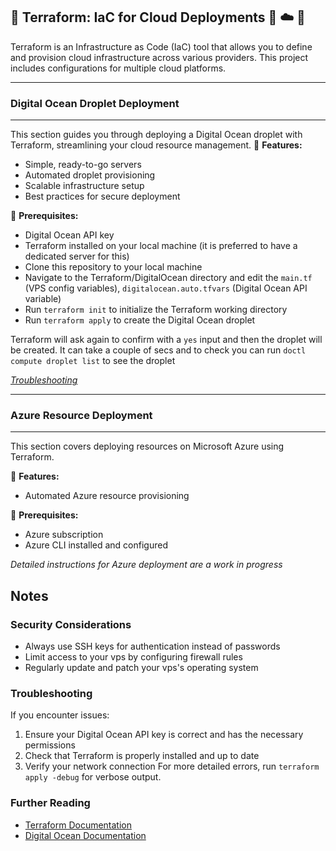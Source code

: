 ## 🤖 Terraform: IaC for Cloud Deployments 🚀 ☁️ 🐋

Terraform is an Infrastructure as Code (IaC) tool that allows you to define and provision cloud infrastructure across various providers. This project includes configurations for multiple cloud platforms.

---
### Digital Ocean Droplet Deployment
---
This section guides you through deploying a Digital Ocean droplet with Terraform, streamlining your cloud resource management.
🔧 **Features:**
- Simple, ready-to-go servers
- Automated droplet provisioning
- Scalable infrastructure setup
- Best practices for secure deployment

📝 **Prerequisites:**
- Digital Ocean API key
- Terraform installed on your local machine (it is preferred to have a dedicated server for this)
- Clone this repository to your local machine
- Navigate to the Terraform/DigitalOcean directory and edit the `main.tf` (VPS config variables), `digitalocean.auto.tfvars` (Digital Ocean API variable)
- Run `terraform init` to initialize the Terraform working directory
- Run `terraform apply` to create the Digital Ocean droplet

Terraform will ask again to confirm with a `yes` input and then the droplet will be created. It can take a couple of secs and to check you can run `doctl compute droplet list` to see the droplet

*[Troubleshooting](#troubleshooting)*

---
### Azure Resource Deployment
---
This section covers deploying resources on Microsoft Azure using Terraform.

🔧 **Features:**
- Automated Azure resource provisioning

📝 **Prerequisites:**
- Azure subscription
- Azure CLI installed and configured

*Detailed instructions for Azure deployment are a work in progress*
## Notes
### Security Considerations
- Always use SSH keys for authentication instead of passwords
- Limit access to your vps by configuring firewall rules
- Regularly update and patch your vps's operating system

### Troubleshooting
If you encounter issues:
1. Ensure your Digital Ocean API key is correct and has the necessary permissions
2. Check that Terraform is properly installed and up to date
3. Verify your network connection
    For more detailed errors, run `terraform apply -debug` for verbose output.

### Further Reading

- [Terraform Documentation](https://developer.hashicorp.com/terraform/docs)
- [Digital Ocean Documentation](https://docs.digitalocean.com/reference/terraform/)
